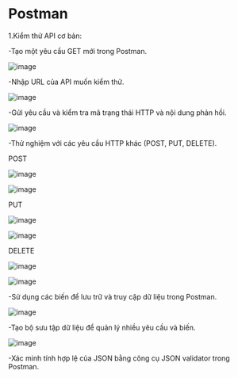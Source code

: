 # Postman
1.Kiểm thử API cơ bản:

-Tạo một yêu cầu GET mới trong Postman.

![image](https://github.com/hungkun23/postman2/assets/164150837/6ac6b7e6-6aa8-4164-8f05-31b38dcbc7e5)


-Nhập URL của API muốn kiểm thử.


![image](https://github.com/hungkun23/postman2/assets/164150837/18145ee9-f51a-42b6-b20e-c8919bc9c4c8)

-Gửi yêu cầu và kiểm tra mã trạng thái HTTP và nội dung phản hồi.

![image](https://github.com/hungkun23/postman2/assets/164150837/9722c832-eee9-40e6-8e4b-6f419f4752c0)

-Thử nghiệm với các yêu cầu HTTP khác (POST, PUT, DELETE). 

POST

![image](https://github.com/hungkun23/postman2/assets/164150837/dcef0f60-2b90-45d1-8618-6abc741cba7e)

![image](https://github.com/hungkun23/postman2/assets/164150837/a806fd0c-5ac3-4edc-97b1-3d6ebcfab668)

PUT

![image](https://github.com/hungkun23/postman2/assets/164150837/89c7f073-9021-49ff-860c-f251e352cb39)

![image](https://github.com/hungkun23/postman2/assets/164150837/837a37c3-c2a0-4967-a265-4bbba3bfd2fe)

DELETE

![image](https://github.com/hungkun23/postman2/assets/164150837/bab37598-7799-4ffd-8152-b8ac6acb545b)

![image](https://github.com/hungkun23/postman2/assets/164150837/7e9d2627-14d6-41e4-bfa2-f97ec454b3d6)

-Sử dụng các biến để lưu trữ và truy cập dữ liệu trong Postman.

![image](https://github.com/hungkun23/postman2/assets/164150837/0c8589ce-e274-4ae8-a3a6-cfea8772660b)

-Tạo bộ sưu tập dữ liệu để quản lý nhiều yêu cầu và biến.

![image](https://github.com/hungkun23/postman2/assets/164150837/066102ba-3ed1-4b8b-b822-18c0c7459b1e)

-Xác minh tính hợp lệ của JSON bằng công cụ JSON validator trong Postman.




